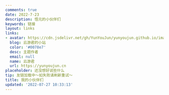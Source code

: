 ```yaml
---
comments: true
date: 2022-7-23
description: 悟元的小伙伴们
keywords: 链接
layout: links
links:
- avatar: https://cdn.jsdelivr.net/gh/YunYouJun/yunyoujun.github.io/images/avatar.jpg
  blog: 云游君的小站
  color: '#0078e7'
  desc: 主题作者
  email: null
  name: 云游君
  url: https://yunyoujun.cn
placeholder: 还没想好说些什么
tip: 友链加载中～如失败请刷新重试～
title: 我的小伙伴们
updated: '2022-07-27 10:33:13'
---
```


